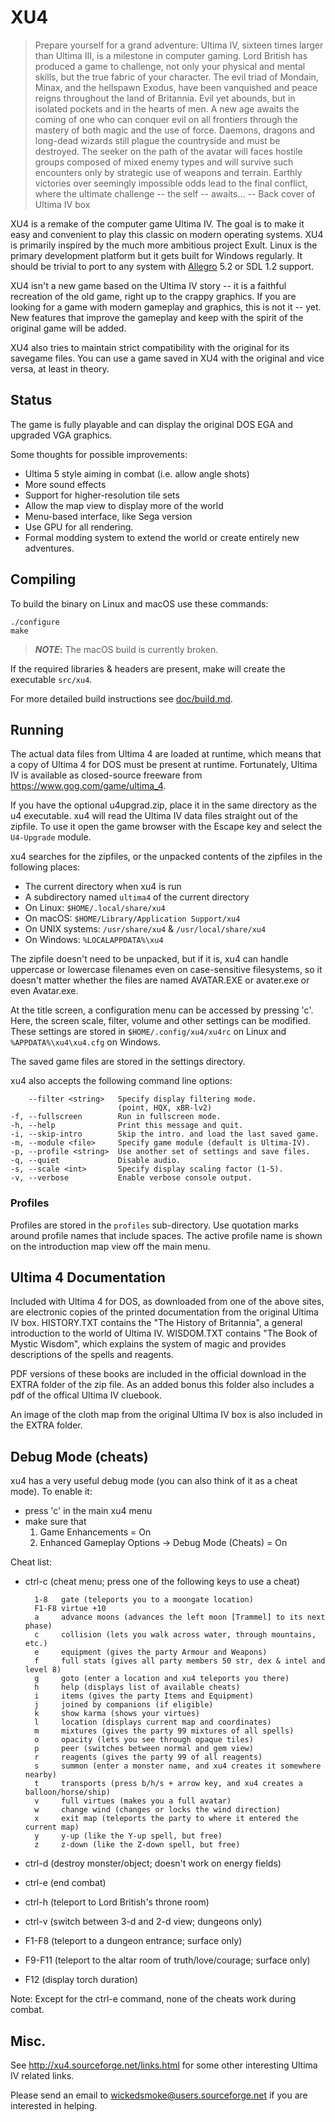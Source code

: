 XU4
===

> Prepare yourself for a grand adventure: Ultima IV, sixteen times
> larger than Ultima III, is a milestone in computer gaming.  Lord
> British has produced a game to challenge, not only your physical
> and mental skills, but the true fabric of your character.  The evil
> triad of Mondain, Minax, and the hellspawn Exodus, have been
> vanquished and peace reigns throughout the land of Britannia.  Evil
> yet abounds, but in isolated pockets and in the hearts of men.  A
> new age awaits the coming of one who can conquer evil on all
> frontiers through the mastery of both magic and the use of force.
> Daemons, dragons and long-dead wizards still plague the countryside
> and must be destroyed.  The seeker on the path of the avatar will
> faces hostile groups composed of mixed enemy types and will survive
> such encounters only by strategic use of weapons and terrain.
> Earthly victories over seemingly impossible odds lead to the final
> conflict, where the ultimate challenge -- the self -- awaits...
>   -- Back cover of Ultima IV box

XU4 is a remake of the computer game Ultima IV.  The goal is to make
it easy and convenient to play this classic on modern operating
systems.  XU4 is primarily inspired by the much more ambitious project
Exult.  Linux is the primary development platform but it gets built
for Windows regularly.  It should be trivial to port to any system with
[Allegro] 5.2 or SDL 1.2 support.

XU4 isn't a new game based on the Ultima IV story -- it is a faithful
recreation of the old game, right up to the crappy graphics.  If you
are looking for a game with modern gameplay and graphics, this is not
it -- yet.  New features that improve the gameplay and keep with the
spirit of the original game will be added.

XU4 also tries to maintain strict compatibility with the original for
its savegame files.  You can use a game saved in XU4 with the original
and vice versa, at least in theory.


Status
------

The game is fully playable and can display the original DOS EGA and
upgraded VGA graphics.

Some thoughts for possible improvements:
 - Ultima 5 style aiming in combat (i.e. allow angle shots)
 - More sound effects
 - Support for higher-resolution tile sets
 - Allow the map view to display more of the world
 - Menu-based interface, like Sega version
 - Use GPU for all rendering.
 - Formal modding system to extend the world or create entirely new adventures.


Compiling
---------

To build the binary on Linux and macOS use these commands:

    ./configure
    make

> **_NOTE_:** The macOS build is currently broken.

If the required libraries & headers are present, make will create the
executable `src/xu4`.

For more detailed build instructions see [doc/build.md](doc/build.md).


Running
-------

The actual data files from Ultima 4 are loaded at runtime, which means
that a copy of Ultima 4 for DOS must be present at runtime.
Fortunately, Ultima IV is available as closed-source freeware from
https://www.gog.com/game/ultima_4.

If you have the optional u4upgrad.zip, place it in the same directory as the
u4 executable.  xu4 will read the Ultima IV data files straight out of the
zipfile.  To use it open the game browser with the Escape key and select
the `U4-Upgrade` module.

xu4 searches for the zipfiles, or the unpacked contents of the
zipfiles in the following places:
 - The current directory when xu4 is run
 - A subdirectory named `ultima4` of the current directory
 - On Linux: `$HOME/.local/share/xu4`
 - On macOS: `$HOME/Library/Application Support/xu4`
 - On UNIX systems: `/usr/share/xu4` & `/usr/local/share/xu4`
 - On Windows: `%LOCALAPPDATA%\xu4`

The zipfile doesn't need to be unpacked, but if it is, xu4 can handle
uppercase or lowercase filenames even on case-sensitive filesystems,
so it doesn't matter whether the files are named AVATAR.EXE or
avater.exe or even Avatar.exe.

At the title screen, a configuration menu can be accessed by pressing
'c'.  Here, the screen scale, filter, volume and other settings can be
modified.  These settings are stored in `$HOME/.config/xu4/xu4rc` on Linux
and `%APPDATA%\xu4\xu4.cfg` on Windows.

The saved game files are stored in the settings directory.

xu4 also accepts the following command line options:

        --filter <string>   Specify display filtering mode.
                            (point, HQX, xBR-lv2)
    -f, --fullscreen        Run in fullscreen mode.
    -h, --help              Print this message and quit.
    -i, --skip-intro        Skip the intro. and load the last saved game.
    -m, --module <file>     Specify game module (default is Ultima-IV).
    -p, --profile <string>  Use another set of settings and save files.
    -q, --quiet             Disable audio.
    -s, --scale <int>       Specify display scaling factor (1-5).
    -v, --verbose           Enable verbose console output.

### Profiles

Profiles are stored in the `profiles` sub-directory.
Use quotation marks around profile names that include spaces.
The active profile name is shown on the introduction map view off the main menu.


Ultima 4 Documentation
----------------------

Included with Ultima 4 for DOS, as downloaded from one of the above
sites, are electronic copies of the printed documentation from the
original Ultima IV box.  HISTORY.TXT contains the "The History of
Britannia", a general introduction to the world of Ultima IV.
WISDOM.TXT contains "The Book of Mystic Wisdom", which explains the
system of magic and provides descriptions of the spells and reagents.

PDF versions of these books are included in the official download in
the EXTRA folder of the zip file.
As an added bonus this folder also includes a pdf of the offical 
Ultima IV cluebook.

An image of the cloth map from the original Ultima IV box is also
included in the EXTRA folder.


Debug Mode (cheats)
-------------------

xu4 has a very useful debug mode (you can also think of it as a cheat mode).
To enable it:
- press 'c' in the main xu4 menu
- make sure that
  1) Game Enhancements = On
  2) Enhanced Gameplay Options -> Debug Mode (Cheats) = On

Cheat list:
* ctrl-c (cheat menu; press one of the following keys to use a cheat)

        1-8   gate (teleports you to a moongate location)
        F1-F8 virtue +10
        a     advance moons (advances the left moon [Trammel] to its next phase)
        c     collision (lets you walk across water, through mountains, etc.)
        e     equipment (gives the party Armour and Weapons)
        f     full stats (gives all party members 50 str, dex & intel and level 8)
        g     goto (enter a location and xu4 teleports you there)
        h     help (displays list of available cheats)
        i     items (gives the party Items and Equipment)
        j     joined by companions (if eligible)
        k     show karma (shows your virtues)
        l     location (displays current map and coordinates)
        m     mixtures (gives the party 99 mixtures of all spells)
        o     opacity (lets you see through opaque tiles)
        p     peer (switches between normal and gem view)
        r     reagents (gives the party 99 of all reagents)
        s     summon (enter a monster name, and xu4 creates it somewhere nearby)
        t     transports (press b/h/s + arrow key, and xu4 creates a balloon/horse/ship)
        v     full virtues (makes you a full avatar)
        w     change wind (changes or locks the wind direction)
        x     exit map (teleports the party to where it entered the current map)
        y     y-up (like the Y-up spell, but free)
        z     z-down (like the Z-down spell, but free)

* ctrl-d (destroy monster/object; doesn't work on energy fields)
* ctrl-e (end combat)
* ctrl-h (teleport to Lord British's throne room)
* ctrl-v (switch between 3-d and 2-d view; dungeons only)
* F1-F8 (teleport to a dungeon entrance; surface only)
* F9-F11 (teleport to the altar room of truth/love/courage; surface only)
* F12 (display torch duration)

Note:
Except for the ctrl-e command, none of the cheats work during combat.


Misc.
-----

See http://xu4.sourceforge.net/links.html for some other interesting
Ultima IV related links.

Please send an email to wickedsmoke@users.sourceforge.net if you are
interested in helping.


[Allegro]: https://liballeg.org/
